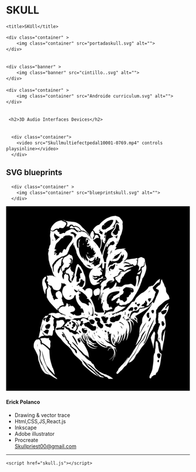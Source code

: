 # SKULL
<!DOCTYPE html>
<html lang="en">
<head>
    <meta charset="UTF-8">
    <meta http-equiv="X-UA-Compatible" content="IE=edge">
    <meta name="viewport" content="width=device-width, initial-scale=1.0">
    <link rel="stylesheet" href="skull.css">
    <link rel="stylesheet" href="global.css">
    <link rel="stylesheet" href="global.css" media="all">
    <script hidden type="text/javascript" src="https://ajax.googleapis.com/ajax/libs/jquery/1.9.1/jquery.min.js"></script>

<script hidden type="text/javascript" src="scripts/sequence.js"></script>
    <title>SKUll</title>
</head>
<body>

    <div class="container" >
        <img class="container" src="portadaskull.svg" alt="">
    </div>


    <div class="banner" >
        <img class="banner" src="cintillo..svg" alt="">
    </div>

    <div class="container" >
        <img class="container" src="Androide curriculum.svg" alt="">
    </div>


     <h2>3D Audio Interfaces Devices</h2> 
   

      <div class="container">
        <video src="Skullmultiefectpedal10001-0769.mp4" controls playsinline></video>
      </div>

<h2>SVG blueprints</h2>

      <div class="container" >
        <img class="container" src="blueprintskull.svg" alt="">
      </div>

<div class="card">
  <img src="vector crab.svg" alt="Card Image">
  <div class="card-container">
    <h4>Erick Polanco</h4>
    <ul>
        <li>Drawing & vector trace</li>
        <li>Html,CSS,JS,React.js</li>
        <li>Inkscape</li>
        <li>Adobe illustrator</li>
        <li>Procreate</li>
        <a href="https://Skullpriest00@gmail.com" class="btn">Skullpriest00@gmail.com</a>
      </ul>

  </div>


<hr>
    

    <script href="skull.js"></script>
</body>
</html>
